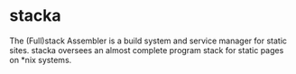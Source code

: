 # stacka
The (Full)stack Assembler is a build system and service manager for static sites. stacka oversees an almost complete program stack for static pages on *nix systems.
